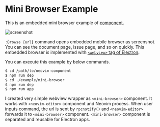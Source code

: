 Mini Browser Example
====================

This is an embedded mini browser example of [<neovim-editor> component](https://github.com/rhysd/neovim-component).

![screenshot](https://raw.githubusercontent.com/rhysd/ss/master/neovim-component/mini-browser.gif)

`:Browse {url}` command opens embedded mobile browser as screenshot.  You can see the document page, issue page, and so on quickly.  This embedded browser is implemented with [`<webview>` tag of Electron](https://github.com/atom/electron/blob/master/docs/api/web-view-tag.md).

You can execute this example by below commands.

```sh
$ cd /path/to/neovim-component
$ npm run dep
$ cd ./example/mini-browser
$ npm run dep
$ npm run app
```

I created very simple webview wrapper as `<mini-browser>` component.  It works with `<neovim-editor>` component and Neovim process.  When user inputs command, the url is sent by `rpcnotify()` and `<neovim-editor>` forwards it to `<mini-browser>` component.  `<mini-browser>` component is separated and reusable for Electron apps.
